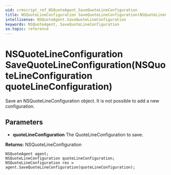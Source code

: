 ```yaml
---
uid: crmscript_ref_NSQuoteAgent_SaveQuoteLineConfiguration
title: NSQuoteLineConfiguration SaveQuoteLineConfiguration(NSQuoteLineConfiguration quoteLineConfiguration)
intellisense: NSQuoteAgent.SaveQuoteLineConfiguration
keywords: NSQuoteAgent, SaveQuoteLineConfiguration
so.topic: reference
---
```


# NSQuoteLineConfiguration SaveQuoteLineConfiguration(NSQuoteLineConfiguration quoteLineConfiguration)

Save an NSQuoteLineConfiguration object. It is not possible to add a new configuration.

## Parameters

* **quoteLineConfiguration** The QuoteLineConfiguration to save.

**Returns:** NSQuoteLineConfiguration

```crmscript
NSQuoteAgent agent;
NSQuoteLineConfiguration quoteLineConfiguration;
NSQuoteLineConfiguration res = agent.SaveQuoteLineConfiguration(quoteLineConfiguration);
```

